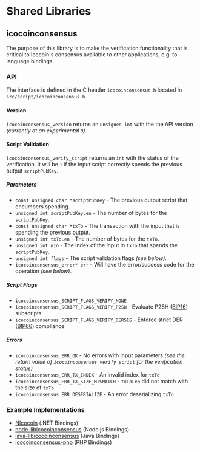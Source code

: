 Shared Libraries
================

## icocoinconsensus

The purpose of this library is to make the verification functionality that is critical to Icocoin's consensus available to other applications, e.g. to language bindings.

### API

The interface is defined in the C header `icocoinconsensus.h` located in  `src/script/icocoinconsensus.h`.

#### Version

`icocoinconsensus_version` returns an `unsigned int` with the the API version *(currently at an experimental `0`)*.

#### Script Validation

`icocoinconsensus_verify_script` returns an `int` with the status of the verification. It will be `1` if the input script correctly spends the previous output `scriptPubKey`.

##### Parameters
- `const unsigned char *scriptPubKey` - The previous output script that encumbers spending.
- `unsigned int scriptPubKeyLen` - The number of bytes for the `scriptPubKey`.
- `const unsigned char *txTo` - The transaction with the input that is spending the previous output.
- `unsigned int txToLen` - The number of bytes for the `txTo`.
- `unsigned int nIn` - The index of the input in `txTo` that spends the `scriptPubKey`.
- `unsigned int flags` - The script validation flags *(see below)*.
- `icocoinconsensus_error* err` - Will have the error/success code for the operation *(see below)*.

##### Script Flags
- `icocoinconsensus_SCRIPT_FLAGS_VERIFY_NONE`
- `icocoinconsensus_SCRIPT_FLAGS_VERIFY_P2SH` - Evaluate P2SH ([BIP16](https://github.com/icocoin/bips/blob/master/bip-0016.mediawiki)) subscripts
- `icocoinconsensus_SCRIPT_FLAGS_VERIFY_DERSIG` - Enforce strict DER ([BIP66](https://github.com/icocoin/bips/blob/master/bip-0066.mediawiki)) compliance

##### Errors
- `icocoinconsensus_ERR_OK` - No errors with input parameters *(see the return value of `icocoinconsensus_verify_script` for the verification status)*
- `icocoinconsensus_ERR_TX_INDEX` - An invalid index for `txTo`
- `icocoinconsensus_ERR_TX_SIZE_MISMATCH` - `txToLen` did not match with the size of `txTo`
- `icocoinconsensus_ERR_DESERIALIZE` - An error deserializing `txTo`

### Example Implementations
- [NIcocoin](https://github.com/NicolasDorier/NIcocoin/blob/master/NIcocoin/Script.cs#L814) (.NET Bindings)
- [node-libicocoinconsensus](https://github.com/bitpay/node-libicocoinconsensus) (Node.js Bindings)
- [java-libicocoinconsensus](https://github.com/dexX7/java-libicocoinconsensus) (Java Bindings)
- [icocoinconsensus-php](https://github.com/Bit-Wasp/icocoinconsensus-php) (PHP Bindings)
